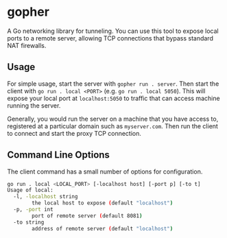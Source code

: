 # gopher

A Go networking library for tunneling. You can use this tool to expose local ports to a remote server, allowing TCP connections that bypass standard NAT firewalls.

## Usage

For simple usage, start the server with `gopher run . server`. Then start the client with `go run . local <PORT>` (e.g. `go run . local 5050`). This will expose your local port at `localhost:5050` to traffic that can access machine running the server.

Generally, you would run the server on a machine that you have access to, registered at a particular domain such as `myserver.com`. Then run the client to connect and start the proxy TCP connection.

## Command Line Options

The client command has a small number of options for configuration.

```bash
go run . local <LOCAL_PORT> [-localhost host] [-port p] [-to t]
Usage of local:
  -l, -localhost string
        the local host to expose (default "localhost")
  -p, -port int
        port of remote server (default 8081)
  -to string
        address of remote server (default "localhost")
```
